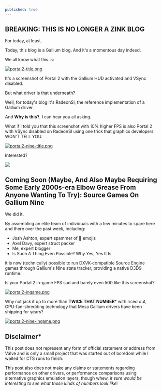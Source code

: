 ```yaml
---
published: true
---
```

## BREAKING: THIS IS NO LONGER A ZINK BLOG

For today, at least.

Today, this blog is a Gallium blog. And it's a momentous day indeed.

We all know what this is:

[![portal2-title.png]({{site.url}}/assets/portal2-title.png)]({{site.url}}/assets/portal2-title.png)

It's a screenshot of Portal 2 with the Gallium HUD activated and VSync disabled.

But what driver is that underneath?

Well, for today's blog it's RadeonSI, the reference implementation of a Gallium driver.

And **Why is this?**, I can hear you all asking.

What if I told you that this screenshot with 10% higher FPS is also Portal 2 with VSync disabled on RadeonSI using one trick that graphics developers WON'T TELL YOU:

[![portal2-nine-title.png]({{site.url}}/assets/portal2-nine-title.png)]({{site.url}}/assets/portal2-nine-title.png)

Interested?

![](https://media.giphy.com/media/CaiVJuZGvR8HK/giphy.gif)

## Coming Soon (Maybe, And Also Maybe Requiring Some Early 2000s-era Elbow Grease From Anyone Wanting To Try): Source Games On Gallium Nine

We did it.

By assembling an elite team of individuals with a few minutes to spare here and there over the past week, including:
* Josh Ashton, expert spammer of 🐸 emojis
* Axel Davy, expert struct packer
* Me, expert blogger
* Is Such A Thing Even Possible? Why Yes, Yes It Is.

it is now (technically) possible to run DXVK-compatible Source Engine games through Gallium's Nine state tracker, providing a native D3D9 runtime.

Is your Portal 2 in-game FPS sad and barely even 500 like this screenshot?

[![portal2-ingame.png]({{site.url}}/assets/portal2-ingame.png)]({{site.url}}/assets/portal2-ingame.png)

Why not jack it up to more than **TWICE THAT NUMBER**\* with riced out, GPU-fan-shredding technology that Mesa Gallium drivers have been shipping for years?

[![portal2-nine-ingame.png]({{site.url}}/assets/portal2-nine-ingame.png)]({{site.url}}/assets/portal2-nine-ingame.png)

## Disclaimer*
This post does not represent any form of official statement or address from Valve and is only a small project that was started out of boredom while I waited for CTS runs to finish.

This post also does not make any claims or statements regarding performance on other drivers, or performance comparisons using alternative graphics emulation layers, though whew, *it sure would be interesting to see what those kinds of numbers look like*!

